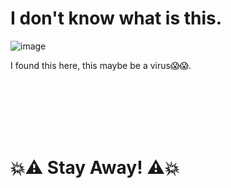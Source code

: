 # I don't know what is this.

![image](https://user-images.githubusercontent.com/87106526/172544941-005e54d7-0c74-45c8-8856-34e061e540dc.png)

I found this here, this maybe be a virus😱😱.

<br> <br> <br> <br> <br> 


# 💥⚠️ Stay Away! ⚠️💥
